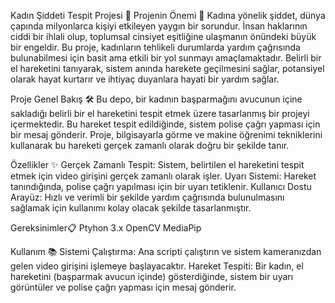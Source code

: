 Kadın Şiddeti Tespit Projesi 📢
Projenin Önemi 🌟
Kadına yönelik şiddet, dünya çapında milyonlarca kişiyi etkileyen yaygın bir sorundur. İnsan haklarının ciddi bir ihlali olup, toplumsal cinsiyet eşitliğine ulaşmanın önündeki büyük bir engeldir. Bu proje, kadınların tehlikeli durumlarda yardım çağrısında bulunabilmesi için basit ama etkili bir yol sunmayı amaçlamaktadır. Belirli bir el hareketini tanıyarak, sistem anında harekete geçilmesini sağlar, potansiyel olarak hayat kurtarır ve ihtiyaç duyanlara hayati bir yardım sağlar.

Proje Genel Bakış 🛠️
Bu depo, bir kadının başparmağını avucunun içine sakladığı belirli bir el hareketini tespit etmek üzere tasarlanmış bir projeyi içermektedir. Bu hareket tespit edildiğinde, sistem polise çağrı yapması için bir mesaj gönderir. Proje, bilgisayarla görme ve makine öğrenimi tekniklerini kullanarak bu hareketi gerçek zamanlı olarak doğru bir şekilde tanır.

Özellikler ✨
Gerçek Zamanlı Tespit: Sistem, belirtilen el hareketini tespit etmek için video girişini gerçek zamanlı olarak işler.
Uyarı Sistemi: Hareket tanındığında, polise çağrı yapılması için bir uyarı tetiklenir.
Kullanıcı Dostu Arayüz: Hızlı ve verimli bir şekilde yardım çağrısında bulunulmasını sağlamak için kullanımı kolay olacak şekilde tasarlanmıştır.

Gereksinimler📋
Ptyhon 3.x
OpenCV
MediaPip

Kullanım 📚
Sistemi Çalıştırma: Ana scripti çalıştırın ve sistem kameranızdan gelen video girişini işlemeye başlayacaktır.
Hareket Tespiti: Bir kadın, el hareketini (başparmak avucun içinde) gösterdiğinde, sistem bir uyarı görüntüler ve polise çağrı yapması için mesaj gönderir.
